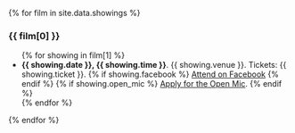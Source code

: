 {% for film in site.data.showings %}
  <h3>{{ film[0] }}</h3>
  <ul>
    {% for showing in film[1] %}
      <li>
        <strong>{{ showing.date }}, {{ showing.time }}</strong>.
        {{ showing.venue }}.
        Tickets: {{ showing.ticket }}.
        {% if showing.facebook %}
          <a href="{{ showing.facebook }}">Attend on Facebook</a>
        {% endif %}
        {% if showing.open_mic %}
          <a href="mailto:{{ showing.open_mic }}">Apply for the Open Mic</a>.
        {% endif %}
      </li>
    {% endfor %}
  </uL>
{% endfor %}
